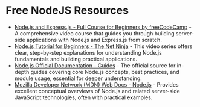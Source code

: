 # Free NodeJS Resources

*   [Node.js and Express.js - Full Course for Beginners by freeCodeCamp](https://www.youtube.com/watch?v=Oe421EPjeWM) - A comprehensive video course that guides you through building server-side applications with Node.js and Express.js from scratch.
*   [Node.js Tutorial for Beginners - The Net Ninja](https://youtube.com/playlist?list=PL4cUxeGkcC9jsz4LDYc6Tf_JKmGTZDNuc) - This video series offers clear, step-by-step explanations for understanding Node.js fundamentals and building practical applications.
*   [Node.js Official Documentation - Guides](https://nodejs.org/en/docs/guides) - The official source for in-depth guides covering core Node.js concepts, best practices, and module usage, essential for deeper understanding.
*   [Mozilla Developer Network (MDN) Web Docs - Node.js](https://developer.mozilla.org/en-US/docs/Glossary/Node.js) - Provides excellent conceptual overviews of Node.js and related server-side JavaScript technologies, often with practical examples.